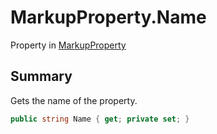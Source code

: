 # MarkupProperty.Name

Property in [MarkupProperty](api/csharp/yarn.markup.markupproperty.md)

## Summary


Gets the name of the property.


```csharp
public string Name { get; private set; }
```

